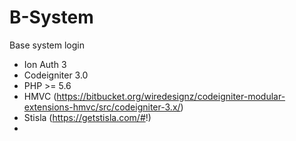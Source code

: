 # B-System
Base system login

- Ion Auth 3
- Codeigniter 3.0
- PHP >= 5.6
- HMVC (https://bitbucket.org/wiredesignz/codeigniter-modular-extensions-hmvc/src/codeigniter-3.x/)
- Stisla (https://getstisla.com/#!)
- 
